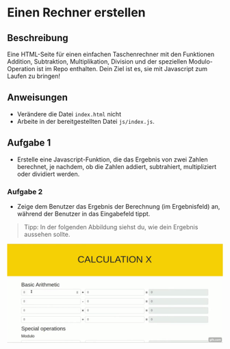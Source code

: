 # Einen Rechner erstellen

## Beschreibung

Eine HTML-Seite für einen einfachen Taschenrechner mit den Funktionen Addition, Subtraktion, Multiplikation, Division und der speziellen Modulo-Operation ist im Repo enthalten. Dein Ziel ist es, sie mit Javascript zum Laufen zu bringen!

## Anweisungen

- Verändere die Datei `index.html` nicht
- Arbeite in der bereitgestellten Datei `js/index.js`.

## Aufgabe 1

- Erstelle eine Javascript-Funktion, die das Ergebnis von zwei Zahlen berechnet, je nachdem, ob die Zahlen addiert, subtrahiert, multipliziert oder dividiert werden.

### Aufgabe 2

- Zeige dem Benutzer das Ergebnis der Berechnung (im Ergebnisfeld) an, während der Benutzer in das Eingabefeld tippt.

> Tipp: In der folgenden Abbildung siehst du, wie dein Ergebnis aussehen sollte.

![demo](demo.gif)
